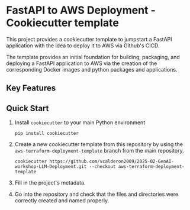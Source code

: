 # FastAPI to AWS Deployment - Cookiecutter template

This project provides a cookiecutter template to jumpstart a FastAPI
application with the idea to deploy it to AWS via Github's CICD.

The template provides an initial foundation for building, packaging, and
deploying a FastAPI application to AWS via the creation of the corresponding
Docker images and python packages and applications.

## Key Features


## Quick Start

1. Install `cookiecutter` to your main Python environment
    ```
    pip install cookiecutter
    ```

2. Create a new cookiecutter template from this repository by using the
    `aws-terraform-deployment-template` branch from the main repository.
    ```
    cookiecutter https://github.com/vcalderon2009/2025-02-GenAI-workshop-LLM-Deployment.git --checkout aws-terraform-deployment-template
    ```

3. Fill in the project's metadata.

4. Go into the repository and check that the files and directories were
    correctly created and named properly.


